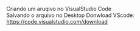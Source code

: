 Criando um aruqivo no VisualStudio Code<br>
Salvando o arquivo no Desktop
Donwload VScode: https://code.visualstudio.com/download
